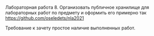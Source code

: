 Лабораторная работа 8. Организовать публичное хранилище для  лабораторных работ по предмету и оформить его примерно так 
https://github.com/oseledets/nla2021

Требование к зачету простое наличие выполненных работ.

